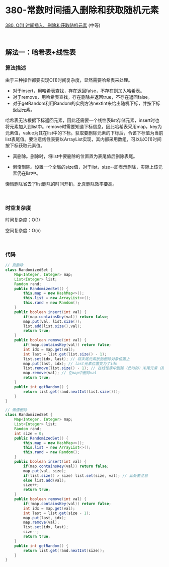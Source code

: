 # 380-常数时间插入删除和获取随机元素

[380. O(1) 时间插入、删除和获取随机元素](https://leetcode-cn.com/problems/insert-delete-getrandom-o1/) (中等)

<br />

## 解法一：哈希表+线性表

### 算法描述

由于三种操作都要实现O(1)时间复杂度，显然需要哈希表来处理。

- 对于insert，用哈希表查找，存在返回false，不存在则加入哈希表。
- 对于remove，用哈希表查找，存在删除并返回true，不存在返回false。
- 对于getRandom利用Random的实例方法nextInt来给出随机下标，并按下标返回元素。

哈希表无法根据下标返回元素，因此还需要一个线性表list存储元素，insert时也将元素加入到list中。remove时需要知道下标信息，因此哈希表采用map，key为元素值，value为其在list中的下标。获取要删除元素的下标后，令该下标值为当前list表尾值。要注意线性表要以ArrayList实现，其内部采用数组，可以以O(1)时间按下标获取元素值。

- 真删除。删除时，将list中要删除的位置置为表尾值后删除表尾。

- 懒惰删除。设置一个全局的size值，对于list，size--即表示删除，实际上该元素仍在list中。

懒惰删除省去了list删除的时间开销，比真删除效率要高。

<br />

### 时空复杂度

时间复杂度：O(1)

空间复杂度：O(n)

<br />

### 代码

```java
// 真删除
class RandomizedSet {
    Map<Integer, Integer> map;
    List<Integer> list;
    Random rand;
    public RandomizedSet() {
        this.map = new HashMap<>();
        this.list = new ArrayList<>();
        this.rand = new Random();
    }
    public boolean insert(int val) {
        if(map.containsKey(val)) return false;
        map.put(val, list.size());
        list.add(list.size(),val);
        return true;
    }
    public boolean remove(int val) {
        if(!map.containsKey(val)) return false;
        int idx = map.get(val);
        int last = list.get(list.size() - 1);
        list.set(idx, last); // 将末尾元素放到删除对象位置上
        map.put(last, idx); // last元素位置变为了idx
        list.remove(list.size() - 1); // 在线性表中删除（此时的）末尾元素（即val）
        map.remove(val); // 在map中删除val
        return true;
    }
    public int getRandom() {
        return list.get(rand.nextInt(list.size()));
    }
}
```

```java
// 懒惰删除
class RandomizedSet {
    Map<Integer, Integer> map;
    List<Integer> list;
    Random rand;
    int size = 0;
    public RandomizedSet() {
        this.map = new HashMap<>();
        this.list = new ArrayList<>(); 
        this.rand = new Random();
    }
    public boolean insert(int val) {
        if(map.containsKey(val)) return false;
        map.put(val, size);
        if(list.size() > size) list.set(size, val); // 此处要注意
        else list.add(val);
        size++;
        return true;
    }
    public boolean remove(int val) {
        if(!map.containsKey(val)) return false;
        int idx = map.get(val);
        int last = list.get(size - 1);
        map.put(last, idx);
        map.remove(val);
        list.set(idx, last);
        size--;
        return true;
    }
    public int getRandom() {
        return list.get(rand.nextInt(size));
    }
}
```

